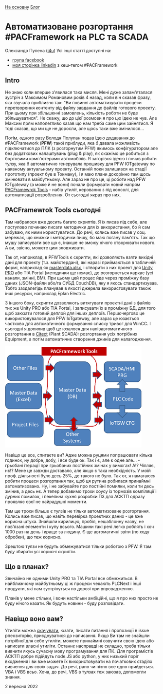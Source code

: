 [На основну](..\README.md) [Блог](README.md)

# Автоматизоване розгортання #PACFramework на PLC та SCADA

Олександр Пупена ([i4u](www.i4u.in.ua)) Усі інші статті доступні на:

- [група facebook](https://www.facebook.com/groups/pacframeworkcomunity)
- [моя сторінка linkedin](https://www.linkedin.com/in/oleksandr-pupena-67aa0b33/) з хеш-тегом #PACFramework

## Intro

Не знаю коли вперше з'явилася така мисля. Мені дуже запам'яталася зустріч з  Максимом Романовим років 4 назад, коли він сказав фразу, яка звучала приблизно так: "Ви повинні автоматизувати процеси перетворення контенту від файлу завдання до файлів готового проекту. При цьому при збільшенні замовлень, кількість роботи не буде збільшуватися". Не скажу, що до цієї розмови я про цю ідею не чув. Але Максим прям наполегливо казав що нам треба саме цим зайнятися. Я тоді сказав, що ми ще не доросли, але щось таки вже змінилося...

Потім, одного разу Володя Полупан подав ідею додавання до #PACFramework (**PFW**) такої приблуди, яка б давала можливість підключатися до ПЛК (з розгорнутим PFW) якимось конфігуратором але без додаткових налаштувань (plug & play), як скажімо це робиться з бортовими комп'ютерами автомобілів. Я загорівся ідеєю і почав робити тулзу, яка б автоматично генерувала прошивку для PFW IOTgateway по наявному актуальному проекту. Останній поки залишився на стадії прототипу (проект був в Токмаку), і я маю плани докорінно там щось змінювати в майбутньому. Але зараз не про це, ці роботи над PFW IOTgateway (а може й не вони) почали формувати новий напрям [PACFramewrok Tools](https://github.com/pupenasan/pacframework-tools) - набір утиліт, керованих з під консолі, для автоматизації розроблення. От сьогодні якраз про них.

## PACFramewrok Tools сьогодні      

Там набралося вже досить багато скриптів. Я їх писав під себе, але поступово починаю писати методички для їх використання, бо й сам забуваю, як ними користуватися. До речі, колись вже писав у соц. мережах, що книжки і методички пишу, бо маю погану пам'ять. Так що мушу записувати все що є, інакше не зможу нічого створювати нового. А ви, звісно, можете цим зловживати.

Так от, наприклад, в PFWTools є скрипти, які дозволяють взяти вихідні дані для проекту (т.з. майстердані), які наразі приймаються в табличній формі, наприклад як [masterdata.xlsx](https://docs.google.com/spreadsheets/d/1GvttNOH74X2o9y0fh_qxQCHhfdFszx7m/edit?usp=sharing&ouid=111751208742846482260&rtpof=true&sd=true), і створити з них проект для [Unity PRO](https://github.com/pupenasan/PACFramework/blob/master/platforms/unitypro/deployex1.md) або TIA Portal (методички ще немає), де розгорнеться каркас (усі канали, змінні, ВМ). При цьому цей процес йде через проміжну базу даних (JSON-файли або/та СУБД CouchDB), яку я якось стандартизував. Тобто заздалегідь планував в якості джерела використовувати також інші ресурси, наприклад Eplan Electric.   

З іншого боку, скрипти дозволяють витягувати проектні дані з файлів тих же Unity PRO або TIA Portal, і записувати їх в проміжну БД, для того щоб заюзати готовий деплой для інших деплоїв. Першочергово це використовувалося для PFW IoTgateway, але зараз це юзається частково для автоматичного формування списку тривог для WinCC. І сьогодні я допилив щоб це юзалося для напівавтоматичного розгортання в [Citect](https://github.com/pupenasan/PACFramework/blob/master/platforms/citectsa/deployex2.md) (Plant SCADA): розгортання усіх потрібних Equipment, а потім автоматичне створення джинів для налагодження.  

![image-20220902220116451](media/image-20220902220116451.png)

Навіщо це все, спитаєте ви? Адже можна руцями попрацювати кілька годинок, ну добре, добу, і все буде ок. Так і є, але є одне але... - грьобані ітерації при грьобаних постійних змінах у вимогах! А!? Чіпляє, нє!? Мене це завжди доставало, але якщо є така необхідність. У моїй проф. діяльності було десь 25%, де такого не було. Так от, я намагаюся робити процеси розгортання так, щоб ця рутина робилася принаймні автоматизовано. Ну, і не забувайте про постійні помилки, коли ти десь змінив, а десь нє. А тепер добавимо трохи соусу із тормозів компіляції і дурних помилок, і пекельна кухня розробки ПЗ для АСКТП одразу проявляє свої не найрадушні моменти.

Там ще трохи більше є тулзів не тільки автоматизоване розгортання. Колись вже писав, що навіть перевірка проектних даних - це вже корисна штука. Знайшли кирилицю, пробіл, нешаблонну назву, не пов'язані елементи і купу всього. Машини такі речі легко роблять і хоч 1000 раз на день і краще за людину. Є ще автоматичні звіти (по ходу обробки), що теж корисно. 

Зрештою тулзи не будуть обмежуватися тільки роботою з PFW. Я там буду збирати усі корисні скрипти.    

## Що в планах?

Звичайно не одними Unity PRO та TIA Portal все обмежиться. В найближчому майбутньому ці ж процеси чекають PLCNext і інші продукти, які нам зустрінуться по дорозі при впровадженню. 

Планів у мене стільки, і вони настільки амбіційні, що я про них просто не буду нічого казати. Як будуть новини - буду розповідати.

## Навіщо воно вам?

Утиліти можна [скачувати](https://github.com/pupenasan/pacframework-tools), юзати, писати питання і пропозиції в issue рпеозиторію, приєднуватися до написання.  Якщо Ви там не знайшли потрібної для себе утиліти, можете принаймні озвучити свою ідею або написати власні утиліти. Останнє насправді не складно, треба тільки вивчити якусь сучасну мову програмування для ПК. Для програмістів АСКТП добре підійдуть node.JS або python, у них низький поріг входження і ви вже можете їх використовувати на початкових стадіях вивчення для своїх задач. До речі, рано чи пізно все одно прийдеться. VBA і VBS всьо. Хоча, до речі, VBS в тулзах теж заюзав, допомогли знання. 

2 вересня 2022